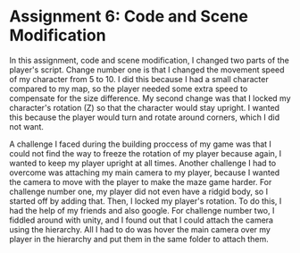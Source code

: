 # Assignment 6: Code and Scene Modification
In this assignment, code and scene modification, I changed two parts of the player's script. Change number one is that I changed the movement speed of my character from 5 to 10. I did this because I had a small character compared to my map, so the player needed some extra speed to compensate for the size difference. My second change was that I locked my character's rotation (Z) so that the character would stay upright. I wanted this because the player would turn and rotate around corners, which I did not want.

A challenge I faced during the building proccess of my game was that I could not find the way to freeze the rotation of my player because again, I wanted to keep my player upright at all times. Another challenge I had to overcome was attaching my main camera to my player, because I wanted the camera to move with the player to make the maze game harder. 
For challenge number one, my player did not even have a ridgid body, so I started off by adding that. Then, I locked my player's rotation. To do this, I had the help of my friends and also google. For challenge number two, I fiddled around with unity, and I found out that I could attach the camera using the hierarchy. All I had to do was hover the main camera over my player in the hierarchy and put them in the same folder to attach them.
